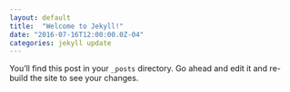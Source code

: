 ```yaml
---
layout: default
title:  "Welcome to Jekyll!"
date: "2016-07-16T12:00:00.0Z-04"
categories: jekyll update
---
```

You’ll find this post in your `_posts` directory. Go ahead and edit it and re-build the site to see your changes.
